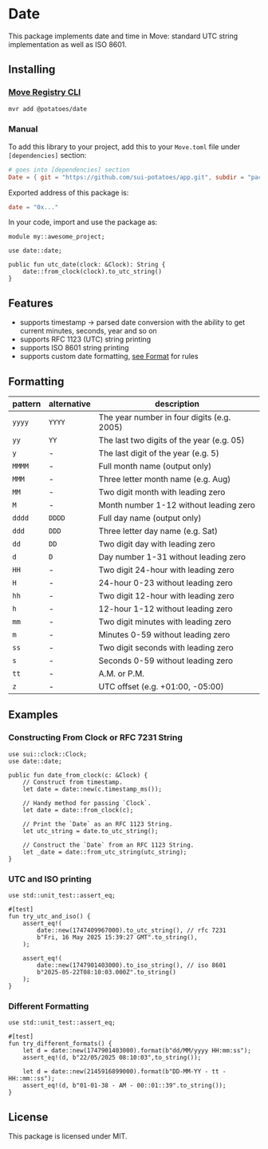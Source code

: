 # Date

This package implements date and time in Move: standard UTC string implementation as well
as ISO 8601.

## Installing

### [Move Registry CLI](https://docs.suins.io/move-registry)

```bash
mvr add @potatoes/date
```

### Manual

To add this library to your project, add this to your `Move.toml` file under
`[dependencies]` section:

```toml
# goes into [dependencies] section
Date = { git = "https://github.com/sui-potatoes/app.git", subdir = "packages/date", rev = "date@v1" }
```

Exported address of this package is:

```toml
date = "0x..."
```

In your code, import and use the package as:

```move
module my::awesome_project;

use date::date;

public fun utc_date(clock: &Clock): String {
    date::from_clock(clock).to_utc_string()
}
```

## Features

-   supports timestamp -> parsed date conversion with the ability to get current
    minutes, seconds, year and so on
-   supports RFC 1123 (UTC) string printing
-   supports ISO 8601 string printing
-   supports custom date formatting, [see Format](#formatting) for rules

## Formatting

| pattern | alternative | description                                |
| ------- | ----------- | ------------------------------------------ |
| `yyyy`  | `YYYY`      | The year number in four digits (e.g. 2005) |
| `yy`    | `YY`        | The last two digits of the year (e.g. 05)  |
| `y`     | -           | The last digit of the year (e.g. 5)        |
| `MMMM`  | -           | Full month name (output only)              |
| `MMM`   | -           | Three letter month name (e.g. Aug)         |
| `MM`    | -           | Two digit month with leading zero          |
| `M`     | -           | Month number 1-12 without leading zero     |
| `dddd`  | `DDDD`      | Full day name (output only)                |
| `ddd`   | `DDD`       | Three letter day name (e.g. Sat)           |
| `dd`    | `DD`        | Two digit day with leading zero            |
| `d`     | `D`         | Day number 1-31 without leading zero       |
| `HH`    | -           | Two digit 24-hour with leading zero        |
| `H`     | -           | 24-hour 0-23 without leading zero          |
| `hh`    | -           | Two digit 12-hour with leading zero        |
| `h`     | -           | 12-hour 1-12 without leading zero          |
| `mm`    | -           | Two digit minutes with leading zero        |
| `m`     | -           | Minutes 0-59 without leading zero          |
| `ss`    | -           | Two digit seconds with leading zero        |
| `s`     | -           | Seconds 0-59 without leading zero          |
| `tt`    | -           | A.M. or P.M.                               |
| `z`     | -           | UTC offset (e.g. +01:00, -05:00)           |

## Examples

### Constructing From Clock or RFC 7231 String

```move
use sui::clock::Clock;
use date::date;

public fun date_from_clock(c: &Clock) {
    // Construct from timestamp.
    let date = date::new(c.timestamp_ms());

    // Handy method for passing `Clock`.
    let date = date::from_clock(c);

    // Print the `Date` as an RFC 1123 String.
    let utc_string = date.to_utc_string();

    // Construct the `Date` from an RFC 1123 String.
    let _date = date::from_utc_string(utc_string);
}
```

### UTC and ISO printing

```move
use std::unit_test::assert_eq;

#[test]
fun try_utc_and_iso() {
    assert_eq!(
        date::new(1747409967000).to_utc_string(), // rfc 7231
        b"Fri, 16 May 2025 15:39:27 GMT".to_string(),
    );

    assert_eq!(
        date::new(1747901403000).to_iso_string(), // iso 8601
        b"2025-05-22T08:10:03.000Z".to_string()
    );
}
```

### Different Formatting

```move
use std::unit_test::assert_eq;

#[test]
fun try_different_formats() {
    let d = date::new(1747901403000).format(b"dd/MM/yyyy HH:mm:ss");
    assert_eq!(d, b"22/05/2025 08:10:03",to_string());

    let d = date::new(2145916899000).format(b"DD-MM-YY - tt - HH::mm::ss");
    assert_eq!(d, b"01-01-38 - AM - 00::01::39".to_string());
}
```

## License

This package is licensed under MIT.
